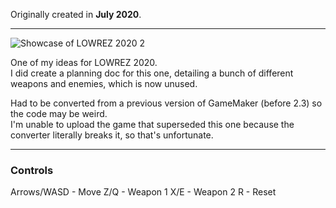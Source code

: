 Originally created in **July 2020**.

---

![Showcase of LOWREZ 2020 2](https://github.com/Klehrik/LOWREZ-2020-2.yyp/assets/78520710/6de8dd05-ef99-498a-9f87-2e0e1dffb1b7)


One of my ideas for LOWREZ 2020.  
I did create a planning doc for this one, detailing a bunch of different weapons and enemies, which is now unused.

Had to be converted from a previous version of GameMaker (before 2.3) so the code may be weird.  
I'm unable to upload the game that superseded this one because the converter literally breaks it, so that's unfortunate.

---

### Controls

Arrows/WASD - Move
Z/Q - Weapon 1
X/E - Weapon 2
R - Reset
